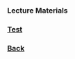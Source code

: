 ### Lecture Materials

### [Test](yurideka.github.io/f38e963f7509e90d06b87a0c04c98796ecbf6c5d/lqrg.rar)

### [Back](yurideka.github.io)
